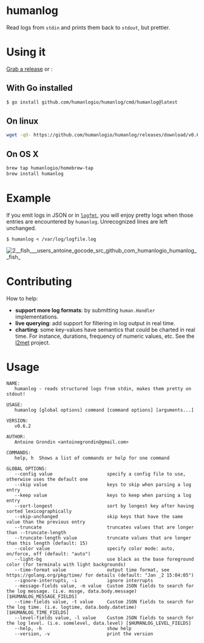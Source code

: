 # humanlog

Read logs from `stdin` and prints them back to `stdout`, but prettier.

# Using it

[Grab a release](https://github.com/humanlogio/humanlog/releases) or :

## With Go installed

```bash
$ go install github.com/humanlogio/humanlog/cmd/humanlog@latest
```

## On linux

```bash
wget -qO- https://github.com/humanlogio/humanlog/releases/download/v0.6.2/humanlog_v0.6.2_linux_amd64.tar.gz | tar xvz
```

## On OS X

```bash
brew tap humanlogio/homebrew-tap
brew install humanlog
```

# Example

If you emit logs in JSON or in [`logfmt`](https://brandur.org/logfmt), you will enjoy pretty logs when those
entries are encountered by `humanlog`. Unrecognized lines are left unchanged.

```
$ humanlog < /var/log/logfile.log
```

![2__fish___users_antoine_gocode_src_github_com_humanlogio_humanlog__fish_](https://cloud.githubusercontent.com/assets/1189716/4328545/f2330bb4-3f86-11e4-8242-4f49f6ae9efc.png)

# Contributing

How to help:

- **support more log formats**: by submitting `human.Handler` implementations.
- **live querying**: add support for filtering in log output in real time.
- **charting**: some key-values have semantics that could be charted in real time. For
  instance, durations, frequency of numeric values, etc. See the [l2met][] project.

# Usage

```
NAME:
   humanlog - reads structured logs from stdin, makes them pretty on stdout!

USAGE:
   humanlog [global options] command [command options] [arguments...]

VERSION:
   v0.6.2

AUTHOR:
   Antoine Grondin <antoinegrondin@gmail.com>

COMMANDS:
   help, h  Shows a list of commands or help for one command

GLOBAL OPTIONS:
   --config value                    specify a config file to use, otherwise uses the default one
   --skip value                      keys to skip when parsing a log entry
   --keep value                      keys to keep when parsing a log entry
   --sort-longest                    sort by longest key after having sorted lexicographically
   --skip-unchanged                  skip keys that have the same value than the previous entry
   --truncate                        truncates values that are longer than --truncate-length
   --truncate-length value           truncate values that are longer than this length (default: 15)
   --color value                     specify color mode: auto, on/force, off (default: "auto")
   --light-bg                        use black as the base foreground color (for terminals with light backgrounds)
   --time-format value               output time format, see https://golang.org/pkg/time/ for details (default: "Jan _2 15:04:05")
   --ignore-interrupts, -i           ignore interrupts
   --message-fields value, -m value  Custom JSON fields to search for the log message. (i.e. mssge, data.body.message) [$HUMANLOG_MESSAGE_FIELDS]
   --time-fields value, -t value     Custom JSON fields to search for the log time. (i.e. logtime, data.body.datetime) [$HUMANLOG_TIME_FIELDS]
   --level-fields value, -l value    Custom JSON fields to search for the log level. (i.e. somelevel, data.level) [$HUMANLOG_LEVEL_FIELDS]
   --help, -h                        show help
   --version, -v                     print the version
```

[l2met]: https://github.com/ryandotsmith/l2met

